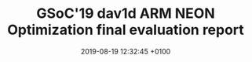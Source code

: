 ---
layout: post
title:  "GSoC'19 dav1d ARM NEON Optimization final evaluation report"
date:   2019-08-19 12:32:45 +0100
categories: [dav1d]
---